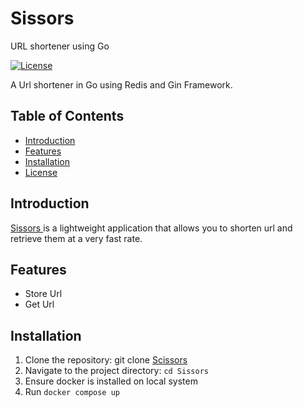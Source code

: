 # Sissors
URL shortener using Go

[![License](https://img.shields.io/badge/license-MIT-blue.svg)](https://github.com/manlikeNacho/Dice/blob/main/LICENSE)

A Url shortener in Go using Redis and Gin Framework.

## Table of Contents

- [Introduction](#introduction)
- [Features](#features)
- [Installation](#installation)
- [License](#license)

## Introduction

[Sissors ]()is a lightweight application that allows you to shorten url and retrieve them at a very fast rate.

## Features

- Store Url
- Get Url

## Installation

1. Clone the repository: git clone [Scissors](https://github.com/manlikeNacho/Sissors)
2. Navigate to the project directory: `cd Sissors`
4. Ensure docker is installed on local system
5. Run `docker compose up`

